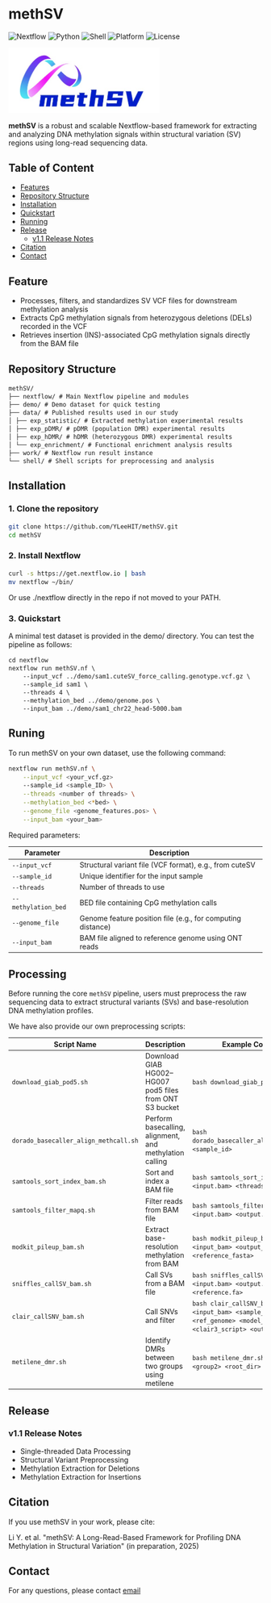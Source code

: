 # methSV

![Nextflow](https://img.shields.io/badge/workflow-nextflow-brightgreen?logo=nextflow)
![Python](https://img.shields.io/badge/python-3.8+-blue.svg?logo=python)
![Shell](https://img.shields.io/badge/shell-Bash-lightgrey?logo=gnu-bash)
![Platform](https://img.shields.io/badge/platform-Linux%20%7C%20HPC-important?logo=linux)
![License](https://img.shields.io/badge/license-MIT-blue.svg?logo=open-source-initiative)

<div align="left">
    <img src="image/logo.png" alt="methSV" width="300"/>
</div>

**methSV** is a robust and scalable Nextflow-based framework for extracting and analyzing DNA methylation signals within structural variation (SV) regions using long-read sequencing data.

## Table of Content

- [Features](#features)
- [Repository Structure](#repository-structure)
- [Installation](#installation)
- [Quickstart](#quickstart)
- [Running](#running)
- [Release](#release)
    - [v1.1 Release Notes](#v11-release-notes)
- [Citation](#citation)
- [Contact](#contact)

## Feature

- Processes, filters, and standardizes SV VCF files for downstream methylation analysis
- Extracts CpG methylation signals from heterozygous deletions (DELs) recorded in the VCF
- Retrieves insertion (INS)-associated CpG methylation signals directly from the BAM file

## Repository Structure

```
methSV/
├── nextflow/ # Main Nextflow pipeline and modules
├── demo/ # Demo dataset for quick testing
├── data/ # Published results used in our study
│ ├── exp_statistic/ # Extracted methylation experimental results
│ ├── exp_pDMR/ # pDMR (population DMR) experimental results
│ ├── exp_hDMR/ # hDMR (heterozygous DMR) experimental results
│ └── exp_enrichment/ # Functional enrichment analysis results
├── work/ # Nextflow run result instance
└── shell/ # Shell scripts for preprocessing and analysis
```

## Installation

### 1. Clone the repository

```bash
git clone https://github.com/YLeeHIT/methSV.git
cd methSV
```

### 2. Install Nextflow

```bash
curl -s https://get.nextflow.io | bash
mv nextflow ~/bin/
```
Or use ./nextflow directly in the repo if not moved to your PATH.

### 3. Quickstart

A minimal test dataset is provided in the demo/ directory. You can test the pipeline as follows:
```
cd nextflow
nextflow run methSV.nf \
    --input_vcf ../demo/sam1.cuteSV_force_calling.genotype.vcf.gz \
    --sample_id sam1 \
    --threads 4 \
    --methylation_bed ../demo/genome.pos \
    --input_bam ../demo/sam1_chr22_head-5000.bam
```

## Runing

To run methSV on your own dataset, use the following command:

```bash
nextflow run methSV.nf \
    --input_vcf <your_vcf.gz>
    --sample_id <sample_ID> \
    --threads <number of threads> \
    --methylation_bed <*bed> \
    --genome_file <genome_features.pos> \
    --input_bam <your_bam> 
```

Required parameters:

| Parameter           | Description                                                 |
| ------------------- | ----------------------------------------------------------- |
| `--input_vcf`       | Structural variant file (VCF format), e.g., from cuteSV     |
| `--sample_id`       | Unique identifier for the input sample                      |
| `--threads`         | Number of threads to use                                    |
| `--methylation_bed` | BED file containing CpG methylation calls                   |
| `--genome_file`     | Genome feature position file (e.g., for computing distance) |
| `--input_bam`       | BAM file aligned to reference genome using ONT reads        |

## Processing

Before running the core `methSV` pipeline, users must preprocess the raw sequencing data to extract structural variants (SVs) and base-resolution DNA methylation profiles.

We have also provide our own preprocessing scripts:

| Script Name                           | Description                                                | Example Command                                                          |
| ------------------------------------- | ---------------------------------------------------------- | ------------------------------------------------------------------------ |
| `download_giab_pod5.sh`               | Download GIAB HG002–HG007 pod5 files from ONT S3 bucket    | `bash download_giab_pod5.sh `                                            |
| `dorado_basecaller_align_methcall.sh` | Perform basecalling, alignment, and methylation calling    | `bash dorado_basecaller_align_methcall.sh <sample_id> `                  |
| `samtools_sort_index_bam.sh`          | Sort and index a BAM file                                  | `bash samtools_sort_index_bam.sh <input.bam> <threads> `                 |
| `samtools_filter_mapq.sh`             | Filter reads from BAM file                                 | `bash samtools_filter_mapq.sh <input.bam> <output.bam> [threads] `       |
| `modkit_pileup_bam.sh`                | Extract base-resolution methylation from BAM               | `bash modkit_pileup_bam.sh <input_bam> <output_bed> <reference_fasta> `  |
| `sniffles_callSV_bam.sh`              | Call SVs from a BAM file                                   | `bash sniffles_callSV_bam.sh <input.bam> <output.vcf> <threads> <reference.fa> ` |
| `clair_callSNV_bam.sh`                | Call SNVs and filter                                       | `bash clair_callSNV_bam.sh <input_bam> <sample_id> <threads> <ref_genome> <model_path> <clair3_script> <output_dir>` |
| `metilene_dmr.sh`                     | Identify DMRs between two groups using metilene            | `bash metilene_dmr.sh <group1> <group2> <root_dir> <threads>`            |


## Release

### v1.1 Release Notes

- Single-threaded Data Processing
- Structural Variant Preprocessing
- Methylation Extraction for Deletions
- Methylation Extraction for Insertions

## Citation
If you use methSV in your work, please cite:

Li Y. et al. "methSV: A Long-Read-Based Framework for Profiling DNA Methylation in Structural Variation" (in preparation, 2025)

## Contact
For any questions, please contact [email](yli21b@hit.edu.cn)
